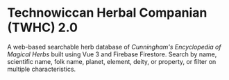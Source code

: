 # Technowiccan Herbal Companian (TWHC) 2.0

A web-based searchable herb database of *Cunningham's Encyclopedia of Magical Herbs* built using Vue 3 and Firebase Firestore. Search by name, scientific name, folk name, planet, element, deity, or property, or filter on multiple characteristics.

